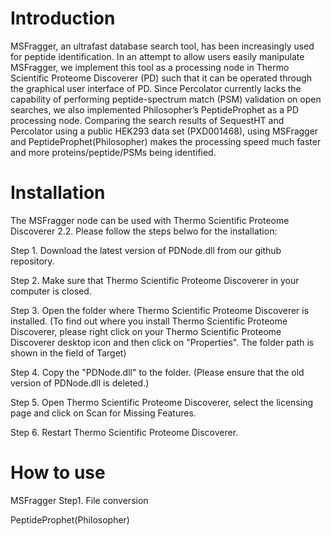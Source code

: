 # Introduction
MSFragger, an ultrafast database search tool, has been increasingly used for peptide identification. In an attempt to allow users easily manipulate MSFragger, we implement this tool as a processing node in Thermo Scientific Proteome Discoverer (PD) such that it can be operated through the graphical user interface of PD. Since Percolator currently lacks the capability of performing peptide-spectrum match (PSM) validation on open searches, we also implemented Philosopher’s PeptideProphet as a PD processing node. Comparing the search results of SequestHT and Percolator using a public HEK293 data set (PXD001468), using MSFragger and PeptideProphet(Philosopher) makes the processing speed much faster and more proteins/peptide/PSMs being identified.

# Installation

The MSFragger node can be used with Thermo Scientific Proteome Discoverer 2.2.
Please follow the steps belwo for the installation:

Step 1. Download the latest version of PDNode.dll from our github repository.

Step 2. Make sure that Thermo Scientific Proteome Discoverer in your computer is closed.

Step 3. Open the folder where Thermo Scientific Proteome Discoverer is installed.
(To find out where you install Thermo Scientific Proteome Discoverer, please right click on your Thermo Scientific Proteome Discoverer desktop icon and then click on "Properties". The folder path is shown in the field of Target)

Step 4. Copy the "PDNode.dll" to the folder. (Please ensure that the old version of PDNode.dll is deleted.)

Step 5. Open Thermo Scientific Proteome Discoverer, select the licensing page and click on Scan for Missing Features.

Step 6. Restart Thermo Scientific Proteome Discoverer.



# How to use

MSFragger
Step1. File conversion




PeptideProphet(Philosopher)
